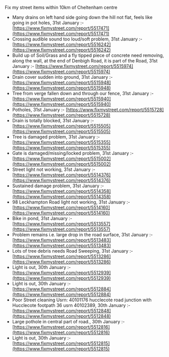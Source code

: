 Fix my street items within 10km of Cheltenham centre

<!-- fix_marker starts -->

- Many drains on left hand side going down the hill not flat, feels like going in pot holes, 31st January :- [https://www.fixmystreet.com/report/5517471](https://www.fixmystreet.com/report/5517471)
- Crossing audible sound too loud/soft problem, 31st January :- [https://www.fixmystreet.com/report/5516242](https://www.fixmystreet.com/report/5516242)
- Build up of Soil/Grass and a fly tipped piece of concrete need removing, along the wall, at the end of Denbigh Road, it is part of the Road, 31st January :- [https://www.fixmystreet.com/report/5515974](https://www.fixmystreet.com/report/5515974)
- Drain cover sudden into ground, 31st January :- [https://www.fixmystreet.com/report/5515948](https://www.fixmystreet.com/report/5515948)
- Tree from verge fallen down and through our fence, 31st January :- [https://www.fixmystreet.com/report/5515940](https://www.fixmystreet.com/report/5515940)
- Potholes, 31st January :- [https://www.fixmystreet.com/report/5515728](https://www.fixmystreet.com/report/5515728)
- Drain is totally blocked, 31st January :- [https://www.fixmystreet.com/report/5515505](https://www.fixmystreet.com/report/5515505)
- Tree is damaged problem, 31st January :- [https://www.fixmystreet.com/report/5515355](https://www.fixmystreet.com/report/5515355)
- Gate is damaged/missing/locked problem, 31st January :- [https://www.fixmystreet.com/report/5515002](https://www.fixmystreet.com/report/5515002)
- Street light not working, 31st January :- [https://www.fixmystreet.com/report/5514376](https://www.fixmystreet.com/report/5514376)
- Sustained damage problem, 31st January :- [https://www.fixmystreet.com/report/5514358](https://www.fixmystreet.com/report/5514358)
- 98 Leckhampton Road light not working, 31st January :- [https://www.fixmystreet.com/report/5514160](https://www.fixmystreet.com/report/5514160)
- Bike in pond, 31st January :- [https://www.fixmystreet.com/report/5513557](https://www.fixmystreet.com/report/5513557)
- Problem remains i.e. large drop in the road surface, 31st January :- [https://www.fixmystreet.com/report/5513483](https://www.fixmystreet.com/report/5513483)
- Lots of tree debris needs Road Sweeping, 31st January :- [https://www.fixmystreet.com/report/5513286](https://www.fixmystreet.com/report/5513286)
- Light is out, 30th January :- [https://www.fixmystreet.com/report/5512939](https://www.fixmystreet.com/report/5512939)
- Light is out, 30th January :- [https://www.fixmystreet.com/report/5512884](https://www.fixmystreet.com/report/5512884)
- Poor Street cleaning Usrn: 40101176 hucclecote road junction with Hucclecote footpath 36 usrn 40102389, 30th January :- [https://www.fixmystreet.com/report/5512848](https://www.fixmystreet.com/report/5512848)
- Large pothole in central part of road., 30th January :- [https://www.fixmystreet.com/report/5512816](https://www.fixmystreet.com/report/5512816)
- Light is out, 30th January :- [https://www.fixmystreet.com/report/5512815](https://www.fixmystreet.com/report/5512815)

<!-- fix_marker ends -->